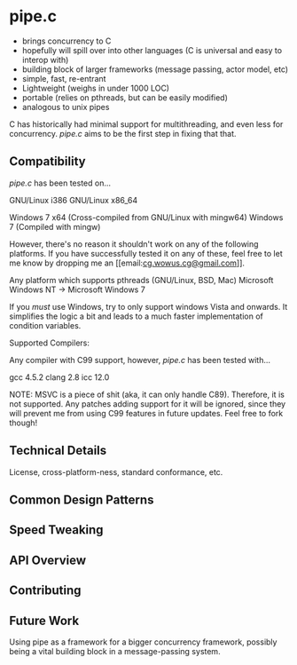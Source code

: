 pipe.c
=============

- brings concurrency to C
- hopefully will spill over into other languages (C is universal and
  easy to interop with)
- building block of larger frameworks (message passing, actor model, etc)
- simple, fast, re-entrant
- Lightweight (weighs in under 1000 LOC)
- portable (relies on pthreads, but can be easily modified)
- analogous to unix pipes

C has historically had minimal support for multithreading, and even less
for concurrency. *pipe.c* aims to be the first step in fixing that
that.

Compatibility
--------------

*pipe.c* has been tested on...

GNU/Linux i386
GNU/Linux x86\_64

Windows 7 x64 (Cross-compiled from GNU/Linux with mingw64)
Windows 7 (Compiled with mingw)

However, there's no reason it shouldn't work on any of the following
platforms. If you have successfully tested it on any of these, feel free
to let me know by dropping me an [[email:cg.wowus.cg@gmail.com]].

Any platform which supports pthreads (GNU/Linux, BSD, Mac)
Microsoft Windows NT -> Microsoft Windows 7

If you _must_ use Windows, try to only support windows Vista and
onwards. It simplifies the logic a bit and leads to a much faster
implementation of condition variables.

Supported Compilers:

Any compiler with C99 support, however, *pipe.c* has been tested with...

gcc 4.5.2
clang 2.8
icc 12.0

NOTE: MSVC is a piece of shit (aka, it can only handle C89). Therefore,
it is not supported. Any patches adding support for it will be ignored,
since they will prevent me from using C99 features in future updates.
Feel free to fork though!

Technical Details
------------------

License, cross-platform-ness, standard conformance, etc.

Common Design Patterns
-----------------------

Speed Tweaking
---------------

API Overview
-----------------

Contributing
----------------

Future Work
--------------------

Using pipe as a framework for a bigger concurrency framework, possibly being a vital building block in a message-passing system.
